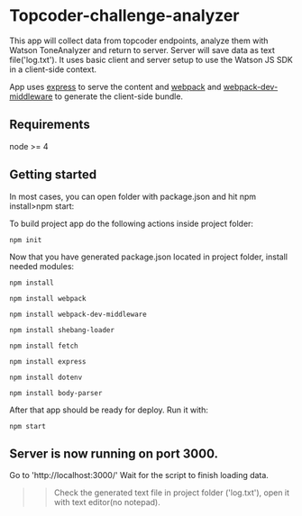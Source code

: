 # Topcoder-challenge-analyzer

This app will collect data from topcoder endpoints, analyze them with Watson ToneAnalyzer and return to server. Server will save data as text file('log.txt').
It uses basic client and server setup to use the Watson JS SDK in a client-side context.

App uses [express](http://expressjs.com/) to serve the content and [webpack](https://www.npmjs.com/package/webpack-dev-middleware) and
[webpack-dev-middleware](https://www.npmjs.com/package/webpack-dev-middleware) to generate the client-side bundle.


## Requirements

node >= 4

## Getting started

In most cases, you can open folder with package.json and hit npm install>npm start:


To build project app do the following actions inside project folder:

```
npm init
```
Now that you have generated package.json located in project folder, install needed modules:

```
npm install
```

```
npm install webpack
```

```
npm install webpack-dev-middleware
```

```
npm install shebang-loader
```

```
npm install fetch
```

```
npm install express
```

```
npm install dotenv
```

```
npm install body-parser
```

After that app should be ready for deploy. Run it with:

```
npm start
```
## Server is now running on port 3000.
Go to 'http://localhost:3000/'
Wait for the script to finish loading data.
>>Check the generated text file in project folder ('log.txt'), open it with text editor(no notepad).



